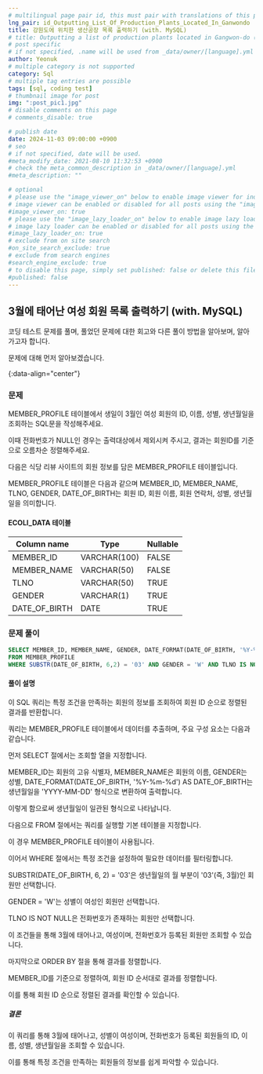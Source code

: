 ```yaml
---
# multilingual page pair id, this must pair with translations of this page. (This name must be unique)
lng_pair: id_Outputting_List_Of_Production_Plants_Located_In_Ganwondo
title: 강원도에 위치한 생산공장 목록 출력하기 (with. MySQL)
# title: Outputting a list of production plants located in Gangwon-do (with. MySQL)
# post specific
# if not specified, .name will be used from _data/owner/[language].yml
author: Yeonuk
# multiple category is not supported
category: Sql
# multiple tag entries are possible
tags: [sql, coding test]
# thumbnail image for post
img: ":post_pic1.jpg"
# disable comments on this page
# comments_disable: true

# publish date
date: 2024-11-03 09:00:00 +0900
# seo
# if not specified, date will be used.
#meta_modify_date: 2021-08-10 11:32:53 +0900
# check the meta_common_description in _data/owner/[language].yml
#meta_description: ""

# optional
# please use the "image_viewer_on" below to enable image viewer for individual pages or posts (_posts/ or [language]/_posts folders).
# image viewer can be enabled or disabled for all posts using the "image_viewer_posts: true" setting in _data/conf/main.yml.
#image_viewer_on: true
# please use the "image_lazy_loader_on" below to enable image lazy loader for individual pages or posts (_posts/ or [language]/_posts folders).
# image lazy loader can be enabled or disabled for all posts using the "image_lazy_loader_posts: true" setting in _data/conf/main.yml.
#image_lazy_loader_on: true
# exclude from on site search
#on_site_search_exclude: true
# exclude from search engines
#search_engine_exclude: true
# to disable this page, simply set published: false or delete this file
#published: false
---
```


<!-- outline-start -->

## 3월에 태어난 여성 회원 목록 출력하기 (with. MySQL)

코딩 테스트 문제를 풀며, 풀었던 문제에 대한 회고와 다른 풀이 방법을 알아보며, 알아가고자 합니다.

문제에 대해 먼저 알아보겠습니다.

{:data-align="center"}

<!-- outline-end -->

### 문제

MEMBER_PROFILE 테이블에서 생일이 3월인 여성 회원의 ID, 이름, 성별, 생년월일을 조회하는 SQL문을 작성해주세요.

이때 전화번호가 NULL인 경우는 출력대상에서 제외시켜 주시고, 결과는 회원ID를 기준으로 오름차순 정렬해주세요.

다음은 식당 리뷰 사이트의 회원 정보를 담은 MEMBER_PROFILE 테이블입니다.

MEMBER_PROFILE 테이블은 다음과 같으며 MEMBER_ID, MEMBER_NAME, TLNO, GENDER, DATE_OF_BIRTH는 회원 ID, 회원 이름, 회원 연락처, 성별, 생년월일을 의미합니다.

#### ECOLI_DATA 테이블

<!-- | NAME           | TYPE    | NULLABLE |
| -------------- | ------- | -------- |
| ID             | INTEGER | FALSE    |
| PARENT_ID      | INTEGER | TRUE     |
| SIZE_OF_COLONY | INTEGER | FALSE    | -->

<!-- #### 제한사항

- a의 길이는 1 이상 1,000,000 이하입니다.
- a[i]는 i+1 번째 풍선에 써진 숫자를 의미합니다.
- a의 모든 수는 -1,000,000,000 이상 1,000,000,000 이하인 정수입니다.
- a의 모든 수는 서로 다릅니다. -->

<!-- #### 입출력 예 -->

| Column name   | Type         | Nullable |
| ------------- | ------------ | -------- |
| MEMBER_ID     | VARCHAR(100) | FALSE    |
| MEMBER_NAME   | VARCHAR(50)  | FALSE    |
| TLNO          | VARCHAR(50)  | TRUE     |
| GENDER        | VARCHAR(1)   | TRUE     |
| DATE_OF_BIRTH | DATE         | TRUE     |

<!-- | a                                     | result |
| ------------------------------------- | ------ |
| [9,-1,-5]                             | 3      |
| [-16,27,65,-2,58,-92,-71,-68,-61,-33] | 6      | -->

<!-- | begin | target | words                                      | return |
| ----- | ------ | ------------------------------------------ | ------ |
| "hit" | "cog"  | ["hot", "dot", "dog", "lot", "log", "cog"] | 4      |
| "hit" | "cog"  | ["hot", "dot", "dog", "lot", "log"]        | 0      | -->

### 문제 풀이

```sql
SELECT MEMBER_ID, MEMBER_NAME, GENDER, DATE_FORMAT(DATE_OF_BIRTH, '%Y-%m-%d') AS DATE_OF_BIRTH
FROM MEMBER_PROFILE
WHERE SUBSTR(DATE_OF_BIRTH, 6,2) = '03' AND GENDER = 'W' AND TLNO IS NOT NULL ORDER BY MEMBER_ID;
```

#### 풀이 설명

이 SQL 쿼리는 특정 조건을 만족하는 회원의 정보를 조회하여 회원 ID 순으로 정렬된 결과를 반환합니다.

쿼리는 MEMBER_PROFILE 테이블에서 데이터를 추출하며, 주요 구성 요소는 다음과 같습니다.

먼저 SELECT 절에서는 조회할 열을 지정합니다.

MEMBER_ID는 회원의 고유 식별자, MEMBER_NAME은 회원의 이름, GENDER는 성별, DATE_FORMAT(DATE_OF_BIRTH, '%Y-%m-%d') AS DATE_OF_BIRTH는 생년월일을 'YYYY-MM-DD' 형식으로 변환하여 출력합니다.

이렇게 함으로써 생년월일이 일관된 형식으로 나타납니다.

다음으로 FROM 절에서는 쿼리를 실행할 기본 테이블을 지정합니다.

이 경우 MEMBER_PROFILE 테이블이 사용됩니다.

이어서 WHERE 절에서는 특정 조건을 설정하여 필요한 데이터를 필터링합니다.

SUBSTR(DATE_OF_BIRTH, 6, 2) = '03'은 생년월일의 월 부분이 '03'(즉, 3월)인 회원만 선택합니다.

GENDER = 'W'는 성별이 여성인 회원만 선택합니다.

TLNO IS NOT NULL은 전화번호가 존재하는 회원만 선택합니다.

이 조건들을 통해 3월에 태어나고, 여성이며, 전화번호가 등록된 회원만 조회할 수 있습니다.

마지막으로 ORDER BY 절을 통해 결과를 정렬합니다.

MEMBER_ID를 기준으로 정렬하여, 회원 ID 순서대로 결과를 정렬합니다.

이를 통해 회원 ID 순으로 정렬된 결과를 확인할 수 있습니다.

##### 결론

이 쿼리를 통해 3월에 태어나고, 성별이 여성이며, 전화번호가 등록된 회원들의 ID, 이름, 성별, 생년월일을 조회할 수 있습니다.

이를 통해 특정 조건을 만족하는 회원들의 정보를 쉽게 파악할 수 있습니다.
